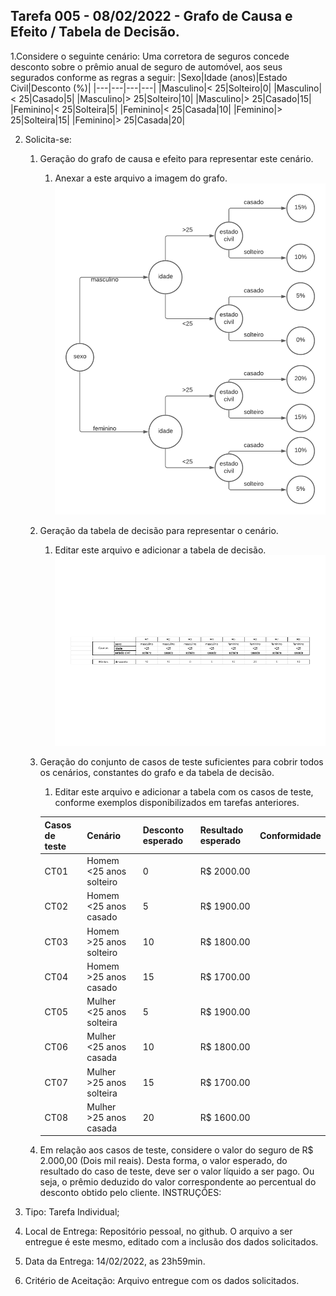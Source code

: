 ## Tarefa 005 - 08/02/2022 - Grafo de Causa e Efeito / Tabela de Decisão.

1.Considere o seguinte cenário: Uma corretora de seguros concede desconto sobre o prêmio anual de seguro de automóvel, aos seus segurados conforme as regras a seguir:
|Sexo|Idade (anos)|Estado Civil|Desconto (%)|
|---|---|---|---|
|Masculino|< 25|Solteiro|0|
|Masculino|< 25|Casado|5|
|Masculino|> 25|Solteiro|10|
|Masculino|> 25|Casado|15|
|Feminino|< 25|Solteira|5|
|Feminino|< 25|Casada|10|
|Feminino|> 25|Solteira|15|
|Feminino|> 25|Casada|20|

2. Solicita-se:

   1. Geração do grafo de causa e efeito para representar este cenário.
      1. Anexar a este arquivo a imagem do grafo.
         ![grafo](./images/grafo.png)
   2. Geração da tabela de decisão para representar o cenário.
      1. Editar este arquivo e adicionar a tabela de decisão.
         ![tabela](./images/tabela_escolhas.png)
   3. Geração do conjunto de casos de teste suficientes para cobrir todos os cenários, constantes do grafo e da tabela de decisão.

      1. Editar este arquivo e adicionar a tabela com os casos de teste, conforme exemplos disponibilizados em tarefas anteriores.

      | Casos de teste | Cenário                  | Desconto esperado | Resultado esperado | Conformidade |
      | -------------- | ------------------------ | ----------------- | ------------------ | ------------ |
      | CT01           | Homem <25 anos solteiro  | 0                 | R$ 2000.00         |              |
      | CT02           | Homem <25 anos casado    | 5                 | R$ 1900.00         |              |
      | CT03           | Homem >25 anos solteiro  | 10                | R$ 1800.00         |              |
      | CT04           | Homem >25 anos casado    | 15                | R$ 1700.00         |              |
      | CT05           | Mulher <25 anos solteira | 5                 | R$ 1900.00         |              |
      | CT06           | Mulher <25 anos casada   | 10                | R$ 1800.00         |              |
      | CT07           | Mulher >25 anos solteira | 15                | R$ 1700.00         |              |
      | CT08           | Mulher >25 anos casada   | 20                | R$ 1600.00         |              |

   4. Em relação aos casos de teste, considere o valor do seguro de R$ 2.000,00 (Dois mil reais). Desta forma, o valor esperado, do resultado do caso de teste, deve ser o valor líquido a ser pago. Ou seja, o prêmio deduzido do valor correspondente ao percentual do desconto obtido pelo cliente.
      INSTRUÇÕES:

1. Tipo: Tarefa Individual;
1. Local de Entrega: Repositório pessoal, no github. O arquivo a ser entregue é este mesmo, editado com a inclusão dos dados solicitados.
1. Data da Entrega: 14/02/2022, as 23h59min.
1. Critério de Aceitação: Arquivo entregue com os dados solicitados.
